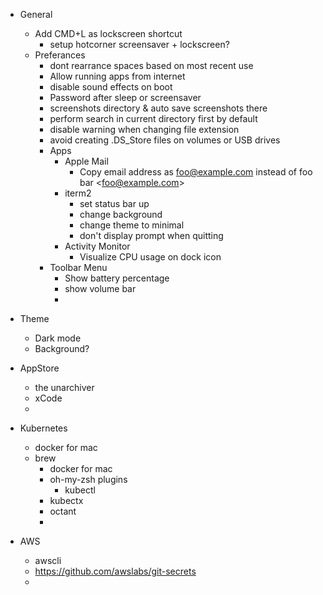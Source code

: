- General
  - Add CMD+L as lockscreen shortcut
    - setup hotcorner screensaver + lockscreen?
  - Preferances
    - dont rearrance spaces based on most recent use
    - Allow running apps from internet
    - disable sound effects on boot
    - Password after sleep or screensaver
    - screenshots directory & auto save screenshots there
    - perform search in current directory first by default
    - disable warning when changing file extension
    - avoid creating .DS_Store files on volumes or USB drives
    - Apps
      - Apple Mail
        - Copy email address as foo@example.com instead of foo bar \<foo@example.com\>
      - iterm2
        - set status bar up
        - change background
        - change theme to minimal
        - don't display prompt when quitting
      - Activity Monitor
        - Visualize CPU usage on dock icon
    - Toolbar Menu
      - Show battery percentage
      - show volume bar
      -
- Theme
  - Dark mode
  - Background?
- AppStore
  - the unarchiver
  - xCode
  -

- Kubernetes
  - docker for mac
  - brew
    - docker for mac
    - oh-my-zsh plugins
      - kubectl
    - kubectx
    - octant
    -
- AWS
  - awscli
  - https://github.com/awslabs/git-secrets
  -
